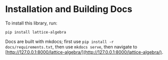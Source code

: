 
# Installation and Building Docs

To install this library, run:

```shell
pip install lattice-algebra
```

Docs are built with mkdocs; first use `pip install -r docs/requirements.txt`, then use `mkdocs serve`, then navigate to [http://127.0.0.1:8000/lattice-algebra/](http://127.0.0.1:8000/lattice-algebra/).
